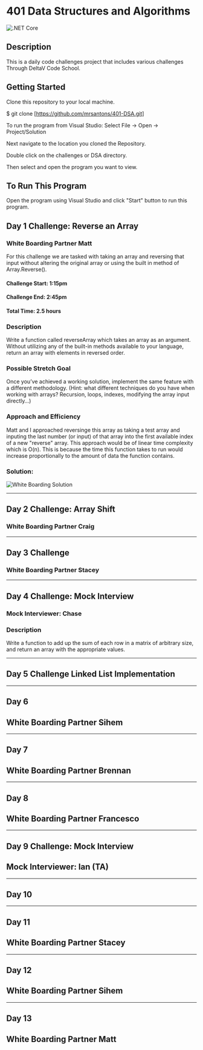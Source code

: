 # 401 Data Structures and Algorithms

![.NET Core](https://github.com/mrsantons/401-DSA/workflows/.NET%20Core/badge.svg?branch=master)

## Description
This is a daily code challenges project that includes various challenges Through DeltaV Code School.

## Getting Started
Clone this repository to your local machine.

$ git clone [https://github.com/mrsantons/401-DSA.git]

To run the program from Visual Studio:
Select File -> Open -> Project/Solution

Next navigate to the location you cloned the Repository.

Double click on the challenges or DSA directory.

Then select and open the program you want to view.

## To Run This Program
Open the program using Visual Studio and click "Start" button to run this program.

## Day 1 Challenge: Reverse an Array
### White Boarding Partner Matt 
For this challenge we are tasked with taking an array and reversing that input without altering the original array or using the built in method of Array.Reverse(). 
#### Challenge Start: 1:15pm
#### Challenge End: 2:45pm
#### Total Time: 2.5 hours
### Description
Write a function called reverseArray which takes an array as an argument. Without utilizing any of the built-in methods available to your language, return an array with elements in reversed order.

### Possible Stretch Goal
Once you’ve achieved a working solution, implement the same feature with a different methodology. (Hint: what different techniques do you have when working with arrays? Recursion, loops, indexes, modifying the array input directly…)

### Approach and Efficiency
Matt and I approached reversinge this array as taking a test array and inputing the last number (or input) of that array into the first available index of a new "reverse" array.
This approach would be of linear time complexity which is O(n). This is because the time this function takes to run would increase proportionally to the amount of data the function contains. 
### Solution: 
![White Boarding Solution](https://github.com/mrsantons/401-DSA/blob/master/assets/reverseArrayWhiteboard.jpg)

<hr/>

## Day 2 Challenge: Array Shift
### White Boarding Partner Craig


<hr/>

## Day 3 Challenge
### White Boarding Partner Stacey


<hr/>

## Day 4 Challenge: Mock Interview 
### Mock Interviewer: Chase

### Description 
Write a function to add up the sum of each row in a matrix of arbitrary size, and return an array with the appropriate values.


<hr/>

## Day 5 Challenge Linked List Implementation

<hr/>

## Day 6
## White Boarding Partner Sihem

<hr/>

## Day 7
## White Boarding Partner Brennan

<hr/>

## Day 8
## White Boarding Partner Francesco

<hr/>

## Day 9 Challenge: Mock Interview
## Mock Interviewer: Ian (TA)


<hr/>

## Day 10

<hr/>

## Day 11
## White Boarding Partner Stacey

<hr/>

## Day 12
## White Boarding Partner Sihem



<hr/>

## Day 13
## White Boarding Partner Matt




